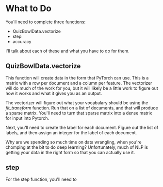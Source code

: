 

What to Do
=============

You'll need to complete three functions:
* QuizBowlData.vectorize
* step
* accuracy

I'll talk about each of these and what you have to do for them.

QuizBowlData.vectorize
--------------
This function will create data in the form that PyTorch can use.  This
is a matrix with a row per document and a column per feature.  The
vectorizer will do much of the work for you, but it will likely be a
little work to figure out how it works and what it gives you as an
output.

The vectorizer will figure out what your vocabulary should be using
the *fit_transform* function.  Run that on a list of documents, and
that will produce a sparse matrix.  You'll need to turn that sparse
matrix into a dense matrix for input into Pytorch.

Next, you'll need to create the label for each document.  Figure out
the list of labels, and then assign an integer for the label of each
document.

Why are we spending so much time on data wrangling, when you're
chomping at the bit to do deep learning?  Unfortunately, much of NLP
is getting your data in the right form so that you can actually use
it.

step
----------

For the step function, you'll need to 